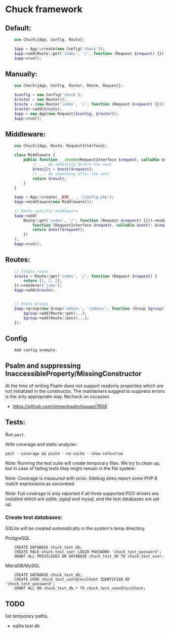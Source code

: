 Chuck framework
===============


## Default:

```php
    use Chuck\{App, Config, Route};

    $app = App::create(new Config('chuck'));
    $app->add(Route::get('index', '/', function (Request $request) {}));
    $app->run();
```

## Manually:

```php
    use Chuck\{App, Config, Router, Route, Request};

    $config = new Config('chuck');
    $router = new Router();
    $route = (new Route('index', '/', function (Request $request) {}))->method('GET');
    $router->add($route);
    $app = new App(new Request($config, $router));
    $app->run();
```

## Middleware:

```php
    use Chuck\{App, Route, RequestInterface};

    class Middleware {
        public function __invoke(RequestInterface $request, callable $next) {
            // ... do something before the next
            $resujlt = $next($request);
            // ... do something after the next
            return $result;
        }
    }

    $app = App::create(__DIR__ . '/config.php');
    $app->middleware(new Middleware());

    // Route specific middleware
    $app->add(
        Route::get('index', '/', function (Request $request) {}))->middleware(
            function (RequestInterface $request, callable $next): $request {
            return $next($request);
        })
    );
    $app->run();
```


## Routes:


```php
    // Single route
    $route = Route::get('index', '/', function (Request $request) {
        return [1, 2, 3];
    })->renderer('json');
    $app->add($route);


    // Route groups
    $app->group(new Group('admin:', '/admin/', function (Group $group) {
        $group->add(Route::get(...);
        $group->add(Route::post(...);
    });
```


## Config

```
    Add config example.
```


## Psalm and suppressing InaccessibleProperty/MissingConstructor

At the time of writing Psalm does not support readonly properties which 
are not initialized in the constructor. The maintainers suggest to 
suppress errors is the only appropriate way. Recheck on occasion.

- https://github.com/vimeo/psalm/issues/7608


## Tests:

Run `pest`.

With coverage and static analyzer:

    pest --coverage && psalm --no-cache --show-info=true

Note: Running the test suite will create temporary files. We try to clean up, but in 
case of failing tests they might remain in the file system:

Note: Coverage is measured with pcov. Xdebug does report some PHP 8 match 
expressions as uncovered.

Note: Full coverage is only reported if all three supported PDO drivers are installed
which are sqlite, pgsql and mysql, and the test databases are set up.

### Create test databases:

SQLite will be created automatically in the system's temp directory.

PostgreSQL

```
    CREATE DATABASE chuck_test_db;
    CREATE ROLE chuck_test_user LOGIN PASSWORD 'chuck_test_password';
    GRANT ALL PRIVILEGES ON DATABASE chuck_test_db TO chuck_test_user;
```

MariaDB/MySQL

```
    CREATE DATABASE chuck_test_db;
    CREATE USER chuck_test_user@localhost IDENTIFIED BY 'chuck_test_password';
    GRANT ALL ON chuck_test_db.* TO chuck_test_user@localhost;
```

## TODO

list temporary paths.

- sqlite test db
